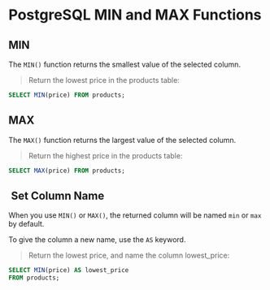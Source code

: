 # PostgreSQL MIN and MAX Functions

## MIN

The `MIN()` function returns the smallest value of
the selected column.

> Return the lowest price in the products table:

```sql
SELECT MIN(price) FROM products;
```

## MAX

The `MAX()` function returns the largest value of
the selected column.

> Return the highest price in the products table:

```sql
SELECT MAX(price) FROM products;
```

##  Set Column Name

When you use `MIN()` or `MAX()`, the returned column
will be named `min` or `max` by default.

To give the column a new name, use the `AS` keyword.

> Return the lowest price, and name the column lowest_price:

```sql
SELECT MIN(price) AS lowest_price
FROM products;
```
